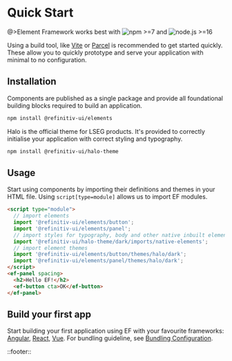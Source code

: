 <!--
type: page
title: Element Framework
description: Welcome to Element Framework
location: ./quick-start
layout: default
-->

# Quick Start

@>Element Framework works best with ![npm >=7](https://img.shields.io/badge/npm-%3E=7-blue) and ![node.js >=16](https://img.shields.io/badge/node.js-%3E=16-blue)

Using a build tool, like [Vite](https://vitejs.dev) or [Parcel](https://parceljs.org/) is recommended to get started quickly. These allow you to quickly prototype and serve your application with minimal to no configuration.

## Installation

Components are published as a single package and provide all foundational building blocks required to build an application.

```bash
npm install @refinitiv-ui/elements
```

Halo is the official theme for LSEG products. It's provided to correctly initialise your application with correct styling and typography.

```bash
npm install @refinitiv-ui/halo-theme
```

## Usage

Start using components by importing their definitions and themes in your HTML file. Using `script[type=module]` allows us to import EF modules.

```html
<script type="module">
  // import elements
  import '@refinitiv-ui/elements/button';
  import '@refinitiv-ui/elements/panel';
  // import styles for typography, body and other native inbuilt elements.
  import '@refinitiv-ui/halo-theme/dark/imports/native-elements';
  // import element themes
  import '@refinitiv-ui/elements/button/themes/halo/dark';
  import '@refinitiv-ui/elements/panel/themes/halo/dark';
</script>
<ef-panel spacing>
  <h2>Hello EF!</h2>
  <ef-button cta>OK</ef-button>
</ef-panel>
```

## Build your first app

Start building your first application using EF with your favourite frameworks: [Angular](./tutorials/angular), [React](./tutorials/react), [Vue](./tutorials/vue). For bundling guideline, see [Bundling Configuration](./guides/bundling-configuration).

::footer::
